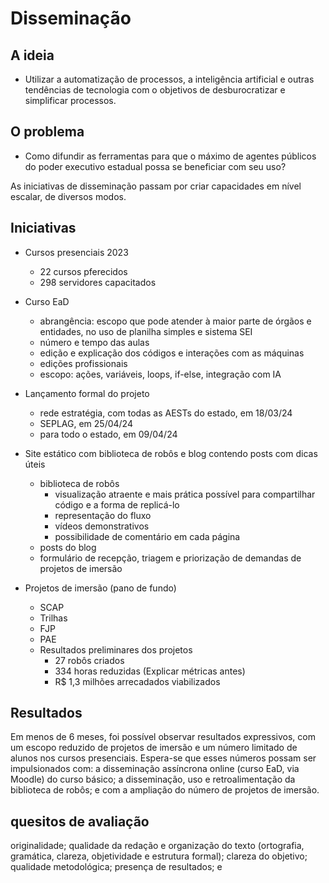 # Disseminação

## A ideia

- Utilizar a automatização de processos, a inteligência artificial e outras tendências de tecnologia com o objetivos de desburocratizar e simplificar processos.

## O problema

- Como difundir as ferramentas para que o máximo de agentes públicos do poder executivo estadual possa se beneficiar com seu uso?

As iniciativas de disseminação passam por criar capacidades em nível escalar, de diversos modos. 

## Iniciativas

- Cursos presenciais 2023
  - 22 cursos pferecidos
  - 298 servidores capacitados

- Curso EaD
  - abrangência: escopo que pode atender à maior parte de órgãos e entidades, no uso de planilha simples e sistema SEI
  - número e tempo das aulas
  - edição e explicação dos códigos e interações com as máquinas
  - edições profissionais
  - escopo: ações, variáveis, loops, if-else, integração com IA

- Lançamento formal do projeto
  - rede estratégia, com todas as AESTs do estado, em 18/03/24
  - SEPLAG, em 25/04/24
  - para todo o estado, em 09/04/24 

- Site estático com biblioteca de robôs e blog contendo posts com dicas úteis
  - biblioteca de robôs
    - visualização atraente e mais prática possível para compartilhar código e a forma de replicá-lo
    - representação do fluxo
    - vídeos demonstrativos
    - possibilidade de comentário em cada página
  - posts do blog
  - formulário de recepção, triagem e priorização de demandas de projetos de imersão

- Projetos de imersão (pano de fundo)
  - SCAP
  - Trilhas
  - FJP
  - PAE
  - Resultados preliminares dos projetos
	- 27 robôs criados
	- 334 horas reduzidas (Explicar métricas antes)
	- R$ 1,3 milhões arrecadados viabilizados

## Resultados

Em menos de 6 meses, foi possível observar resultados expressivos, com um escopo reduzido de projetos de imersão e um número limitado de alunos nos cursos presenciais. Espera-se que esses números possam ser impulsionados com: a disseminação assíncrona online (curso EaD, via Moodle) do curso básico; a disseminação, uso e retroalimentação da biblioteca de robôs; e com a ampliação do número de projetos de imersão. 



## quesitos de avaliação
originalidade;
qualidade da redação e organização do texto (ortografia, gramática, clareza, objetividade e estrutura formal);
clareza do objetivo;
qualidade metodológica;
presença de resultados; e
